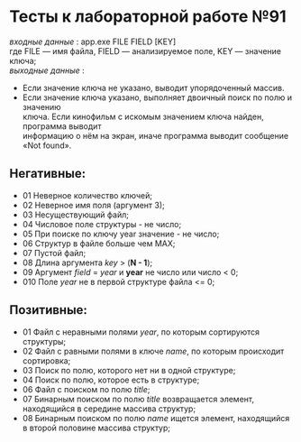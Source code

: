 # Тесты к лабораторной работе №91

*входные данные* : app.exe FILE FIELD [KEY]  
где FILE — имя файла, FIELD — анализируемое поле, KEY — значение ключа;  
*выходные данные* : 
- Если значение ключа не указано, выводит упорядоченный массив.
- Если значение ключа указано, выполняет двоичный поиск по полю и значению  
ключа. Если кинофильм с искомым значением ключа найден, программа выводит  
информацию о нём на экран, иначе программа выводит сообщение «Not found». 

## Негативные:  
- 01 Неверное количество ключей;  
- 02 Неверное имя поля (аргумент 3);  
- 03 Несуществующий файл;  
- 04 Числовое поле структуры - не число;  
- 05 При поиске по ключу year значение - не число;
- 06 Структур в файле больше чем MAX;  
- 07 Пустой файл;  
- 08 Длина аргумента *key* > (**N - 1**);  
- 09 Аргумент *field* = *year* и **year** не число или число < 0;  
- 010 Поле *year* не в первой структуре файла <= 0;  



## Позитивные:  
- 01 Файл с неравными полями *year*, по которым сортируются структуры;  
- 02 Файл с равными полями в ключе *name*, по которым происходит сортировка;  
- 03 Поиск по полю, которого нет ни в одной структуре;  
- 04 Поиск по полю, которое есть в структуре;  
- 06 Файл с поиском по полю *title*;  
- 07 Бинарным поиском по полю *title* возвращается элемент, находящийся в середине массива структур;  
- 08 Бинарным поиском по полю *name* ищется элемент, находящийся в второй половине массива структур;  



